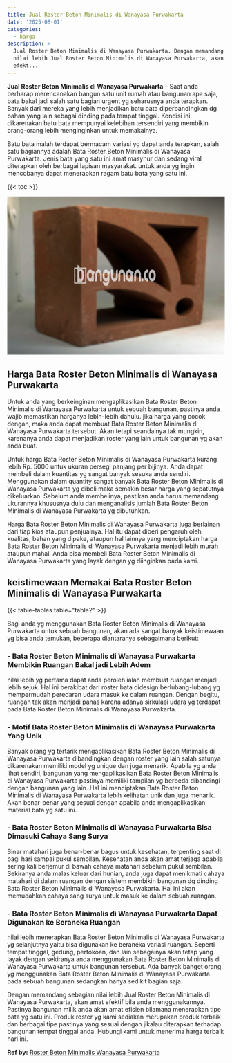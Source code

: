 ```yaml
---
title: Jual Roster Beton Minimalis di Wanayasa Purwakarta
date: '2025-08-01'
categories:
  - harga
description: >-
  Jual Roster Beton Minimalis di Wanayasa Purwakarta. Dengan memandang sebagian
  nilai lebih Jual Roster Beton Minimalis di Wanayasa Purwakarta, akan amat
  efekt...
---
```


**Jual Roster Beton Minimalis di Wanayasa Purwakarta** – Saat anda berharap merencanakan bangun satu unit rumah atau bangunan apa saja, bata bakal jadi salah satu bagian urgent yg seharusnya anda terapkan. Banyak dari mereka yang lebih menjadikan batu bata diperbandingkan dg bahan yang lain sebagai dinding pada tempat tinggal. Kondisi ini dikarenakan batu bata mempunyai kelebihan tersendiri yang membikin orang-orang lebih menginginkan untuk memakainya.

Batu bata malah terdapat bermacam variasi yg dapat anda terapkan, salah satu bagiannya adalah Bata Roster Beton Minimalis di Wanayasa Purwakarta. Jenis bata yang satu ini amat masyhur dan sedang viral diterapkan oleh berbagai lapisan masyarakat. untuk anda yg ingin mencobanya dapat menerapkan ragam batu bata yang satu ini.

{{< toc >}}

![Jual Roster Beton Minimalis di Wanayasa Purwakarta](/images/bata-roster-minimalis-40.png)

## Harga Bata Roster Beton Minimalis di Wanayasa Purwakarta

Untuk anda yang berkeinginan mengaplikasikan Bata Roster Beton Minimalis di Wanayasa Purwakarta untuk sebuah bangunan, pastinya anda wajib memastikan harganya lebih-lebih dahulu. jika harga yang cocok dengan, maka anda dapat membuat Bata Roster Beton Minimalis di Wanayasa Purwakarta tersebut. Akan tetapi seandainya tak mungkin, karenanya anda dapat menjadikan roster yang lain untuk bangunan yg akan anda buat.

Untuk harga Bata Roster Beton Minimalis di Wanayasa Purwakarta kurang lebih Rp. 5000 untuk ukuran persegi panjang per bijinya. Anda dapat membeli dalam kuantitas yg sangat banyak sesuka anda sendiri. Menggunakan dalam quantity sangat banyak Bata Roster Beton Minimalis di Wanayasa Purwakarta yg dibeli maka semakin besar harga yang sepatutnya dikeluarkan. Sebelum anda membelinya, pastikan anda harus memandang ukurannya khususnya dulu dan menganalisis jumlah Bata Roster Beton Minimalis di Wanayasa Purwakarta yg dibutuhkan.

Harga Bata Roster Beton Minimalis di Wanayasa Purwakarta juga berlainan dari tiap kios ataupun penjualnya. Hal itu dapat diberi pengaruh oleh kualitas, bahan yang dipake, ataupun hal lainnya yang menciptakan harga Bata Roster Beton Minimalis di Wanayasa Purwakarta menjadi lebih murah ataupun mahal. Anda bisa membeli Bata Roster Beton Minimalis di Wanayasa Purwakarta yang layak dengan yg diinginkan pada kami.

## keistimewaan Memakai Bata Roster Beton Minimalis di Wanayasa Purwakarta

{{< table-tables table="table2" >}}

Bagi anda yg menggunakan Bata Roster Beton Minimalis di Wanayasa Purwakarta untuk sebuah bangunan, akan ada sangat banyak keistimewaan yg bisa anda temukan, beberapa diantaranya sebagaimana berikut:

### \- Bata Roster Beton Minimalis di Wanayasa Purwakarta Membikin Ruangan Bakal jadi Lebih Adem

nilai lebih yg pertama dapat anda peroleh ialah membuat ruangan menjadi lebih sejuk. Hal ini berakibat dari roster bata didesign berlubang-lubang yg mempermudah peredaran udara masuk ke dalam ruangan. Dengan begitu, ruangan tak akan menjadi panas karena adanya sirkulasi udara yg terdapat pada Bata Roster Beton Minimalis di Wanayasa Purwakarta.

### \- Motif Bata Roster Beton Minimalis di Wanayasa Purwakarta Yang Unik

Banyak orang yg tertarik mengaplikasikan Bata Roster Beton Minimalis di Wanayasa Purwakarta dibandingkan dengan roster yang lain salah satunya dikarenakan memiliki model yg unique dan juga menarik. Apabila yg anda lihat sendiri, bangunan yang mengaplikasikan Bata Roster Beton Minimalis di Wanayasa Purwakarta pastinya memiliki tampilan yg berbeda dibandingi dengan bangunan yang lain. Hal ini menciptakan Bata Roster Beton Minimalis di Wanayasa Purwakarta lebih kelihatan unik dan juga menarik. Akan benar-benar yang sesuai dengan apabila anda mengaplikasikan material bata yg satu ini.

### \- Bata Roster Beton Minimalis di Wanayasa Purwakarta Bisa Dimasuki Cahaya Sang Surya

Sinar matahari juga benar-benar bagus untuk kesehatan, terpenting saat di pagi hari sampai pukul sembilan. Kesehatan anda akan amat terjaga apabila sering kali berjemur di bawah cahaya matahari sebelum pukul sembilan. Sekiranya anda malas keluar dari hunian, anda juga dapat menikmati cahaya matahari di dalam ruangan dengan sistem membikin bangunan dg dinding Bata Roster Beton Minimalis di Wanayasa Purwakarta. Hal ini akan memudahkan cahaya sang surya untuk masuk ke dalam sebuah ruangan.

### \- Bata Roster Beton Minimalis di Wanayasa Purwakarta Dapat Digunakan ke Beraneka Ruangan

nilai lebih menerapkan Bata Roster Beton Minimalis di Wanayasa Purwakarta yg selanjutnya yaitu bisa digunakan ke beraneka variasi ruangan. Seperti tempat tinggal, gedung, pertokoan, dan lain sebagainya akan tetap yang layak dengan sekiranya anda menggunakan Bata Roster Beton Minimalis di Wanayasa Purwakarta untuk bangunan tersebut. Ada banyak banget orang yg menggunakan Bata Roster Beton Minimalis di Wanayasa Purwakarta pada sebuah bangunan sedangkan hanya sedikit bagian saja.

Dengan memandang sebagian nilai lebih Jual Roster Beton Minimalis di Wanayasa Purwakarta, akan amat efektif bila anda menggunakannya. Pastinya bangunan milik anda akan amat efisien bilamana menerapkan tipe bata yg satu ini. Produk roster yg kami sediakan merupakan produk terbaik dan berbagai tipe pastinya yang sesuai dengan jikalau diterapkan terhadap bangunan tempat tinggal anda. Hubungi kami untuk menerima harga terbaik hari ini.

**Ref by:** [Roster Beton Minimalis Wanayasa Purwakarta](https://id.wikipedia.org/wiki/Roster)
